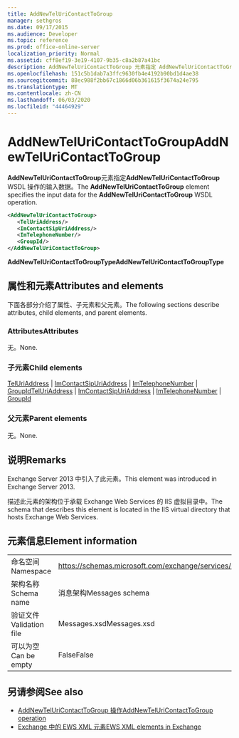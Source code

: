```yaml
---
title: AddNewTelUriContactToGroup
manager: sethgros
ms.date: 09/17/2015
ms.audience: Developer
ms.topic: reference
ms.prod: office-online-server
localization_priority: Normal
ms.assetid: cff8ef19-3e19-4107-9b35-c8a2b87a41bc
description: AddNewTelUriContactToGroup 元素指定 AddNewTelUriContactToGroup WSDL 操作的输入数据。
ms.openlocfilehash: 151c5b1dab7a3ffc9630fb4e4192b90bd1d4ae38
ms.sourcegitcommit: 88ec988f2bb67c1866d06b361615f3674a24e795
ms.translationtype: MT
ms.contentlocale: zh-CN
ms.lasthandoff: 06/03/2020
ms.locfileid: "44464929"
---
```

# <a name="addnewteluricontacttogroup"></a><span data-ttu-id="6003e-103">AddNewTelUriContactToGroup</span><span class="sxs-lookup"><span data-stu-id="6003e-103">AddNewTelUriContactToGroup</span></span>

<span data-ttu-id="6003e-104">**AddNewTelUriContactToGroup**元素指定**AddNewTelUriContactToGroup** WSDL 操作的输入数据。</span><span class="sxs-lookup"><span data-stu-id="6003e-104">The **AddNewTelUriContactToGroup** element specifies the input data for the **AddNewTelUriContactToGroup** WSDL operation.</span></span> 
  
```XML
<AddNewTelUriContactToGroup>
   <TelUriAddress/>
   <ImContactSipUriAddress/>
   <ImTelephoneNumber/>
   <GroupId/>
</AddNewTelUriContactToGroup>
```

 <span data-ttu-id="6003e-105">**AddNewTelUriContactToGroupType**</span><span class="sxs-lookup"><span data-stu-id="6003e-105">**AddNewTelUriContactToGroupType**</span></span>
## <a name="attributes-and-elements"></a><span data-ttu-id="6003e-106">属性和元素</span><span class="sxs-lookup"><span data-stu-id="6003e-106">Attributes and elements</span></span>

<span data-ttu-id="6003e-107">下面各部分介绍了属性、子元素和父元素。</span><span class="sxs-lookup"><span data-stu-id="6003e-107">The following sections describe attributes, child elements, and parent elements.</span></span>
  
### <a name="attributes"></a><span data-ttu-id="6003e-108">Attributes</span><span class="sxs-lookup"><span data-stu-id="6003e-108">Attributes</span></span>

<span data-ttu-id="6003e-109">无。</span><span class="sxs-lookup"><span data-stu-id="6003e-109">None.</span></span>
  
### <a name="child-elements"></a><span data-ttu-id="6003e-110">子元素</span><span class="sxs-lookup"><span data-stu-id="6003e-110">Child elements</span></span>

<span data-ttu-id="6003e-111">[TelUriAddress](teluriaddress.md)  | [ImContactSipUriAddress](imcontactsipuriaddress.md)  | [ImTelephoneNumber](imtelephonenumber.md)  | [GroupId](groupid.md)</span><span class="sxs-lookup"><span data-stu-id="6003e-111">[TelUriAddress](teluriaddress.md) | [ImContactSipUriAddress](imcontactsipuriaddress.md) | [ImTelephoneNumber](imtelephonenumber.md) | [GroupId](groupid.md)</span></span>
  
### <a name="parent-elements"></a><span data-ttu-id="6003e-112">父元素</span><span class="sxs-lookup"><span data-stu-id="6003e-112">Parent elements</span></span>

<span data-ttu-id="6003e-113">无。</span><span class="sxs-lookup"><span data-stu-id="6003e-113">None.</span></span>
  
## <a name="remarks"></a><span data-ttu-id="6003e-114">说明</span><span class="sxs-lookup"><span data-stu-id="6003e-114">Remarks</span></span>

<span data-ttu-id="6003e-115">Exchange Server 2013 中引入了此元素。</span><span class="sxs-lookup"><span data-stu-id="6003e-115">This element was introduced in Exchange Server 2013.</span></span>
  
<span data-ttu-id="6003e-116">描述此元素的架构位于承载 Exchange Web Services 的 IIS 虚拟目录中。</span><span class="sxs-lookup"><span data-stu-id="6003e-116">The schema that describes this element is located in the IIS virtual directory that hosts Exchange Web Services.</span></span>
  
## <a name="element-information"></a><span data-ttu-id="6003e-117">元素信息</span><span class="sxs-lookup"><span data-stu-id="6003e-117">Element information</span></span>

|||
|:-----|:-----|
|<span data-ttu-id="6003e-118">命名空间</span><span class="sxs-lookup"><span data-stu-id="6003e-118">Namespace</span></span>  <br/> |https://schemas.microsoft.com/exchange/services/2006/messages  <br/> |
|<span data-ttu-id="6003e-119">架构名称</span><span class="sxs-lookup"><span data-stu-id="6003e-119">Schema name</span></span>  <br/> |<span data-ttu-id="6003e-120">消息架构</span><span class="sxs-lookup"><span data-stu-id="6003e-120">Messages schema</span></span>  <br/> |
|<span data-ttu-id="6003e-121">验证文件</span><span class="sxs-lookup"><span data-stu-id="6003e-121">Validation file</span></span>  <br/> |<span data-ttu-id="6003e-122">Messages.xsd</span><span class="sxs-lookup"><span data-stu-id="6003e-122">Messages.xsd</span></span>  <br/> |
|<span data-ttu-id="6003e-123">可以为空</span><span class="sxs-lookup"><span data-stu-id="6003e-123">Can be empty</span></span>  <br/> |<span data-ttu-id="6003e-124">False</span><span class="sxs-lookup"><span data-stu-id="6003e-124">False</span></span>  <br/> |
   
## <a name="see-also"></a><span data-ttu-id="6003e-125">另请参阅</span><span class="sxs-lookup"><span data-stu-id="6003e-125">See also</span></span>

- [<span data-ttu-id="6003e-126">AddNewTelUriContactToGroup 操作</span><span class="sxs-lookup"><span data-stu-id="6003e-126">AddNewTelUriContactToGroup operation</span></span>](addnewteluricontacttogroup-operation.md)
- [<span data-ttu-id="6003e-127">Exchange 中的 EWS XML 元素</span><span class="sxs-lookup"><span data-stu-id="6003e-127">EWS XML elements in Exchange</span></span>](ews-xml-elements-in-exchange.md)

